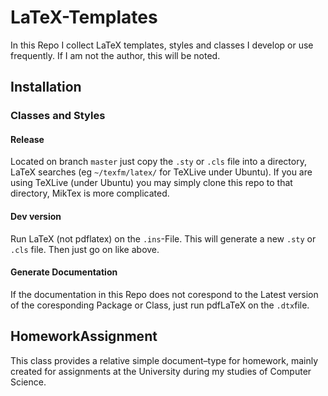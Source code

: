 # LaTeX-Templates

In this Repo I collect LaTeX templates, styles and classes I develop
or use frequently. If I am not the author, this will be noted.
## Installation
### Classes and Styles
#### Release
Located on branch `master` just copy the `.sty` or `.cls` file into a
directory, LaTeX searches (eg `~/texfm/latex/` for TeXLive under
Ubuntu).
If you are using TeXLive (under Ubuntu) you may simply clone this repo to that
directory, MikTex is more complicated.
#### Dev version
Run LaTeX (not pdflatex) on the `.ins`-File. This will generate a new
`.sty` or `.cls` file. Then just go on like above.
#### Generate Documentation
If the documentation in this Repo does not corespond to the Latest
version of the coresponding Package or Class, just run pdfLaTeX on the `.dtx`file. 
## HomeworkAssignment
This class provides a relative simple document–type for homework, mainly created
for assignments at the University during my studies of Computer Science.